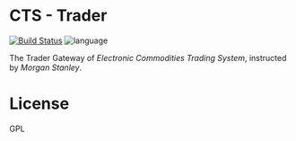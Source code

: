 # CTS - Trader

[![Build Status](https://travis-ci.com/ljw9609/Trader.svg?token=rZsycNAAqukSyU9AujYH&branch=master)](https://travis-ci.com/ljw9609/Trader)
![language](https://img.shields.io/badge/language-java-red.svg)

The Trader Gateway of *Electronic Commodities Trading System*, instructed by *Morgan Stanley*.


# License
GPL
